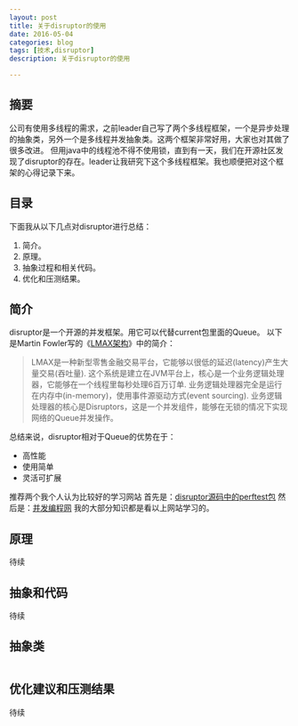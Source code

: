```yaml
---
layout: post
title: 关于disruptor的使用
date: 2016-05-04
categories: blog
tags: [技术,disruptor]
description: 关于disruptor的使用

---
```


## 摘要
公司有使用多线程的需求，之前leader自己写了两个多线程框架，一个是异步处理的抽象类，另外一个是多线程并发抽象类。这两个框架非常好用，大家也对其做了很多改进。
但用java中的线程池不得不使用锁，直到有一天，我们在开源社区发现了disruptor的存在。leader让我研究下这个多线程框架。我也顺便把对这个框架的心得记录下来。

## 目录
下面我从以下几点对disruptor进行总结：
 1. 简介。
 2. 原理。
 3. 抽象过程和相关代码。
 4. 优化和压测结果。
 
## 简介
disruptor是一个开源的并发框架。用它可以代替current包里面的Queue。
以下是Martin Fowler写的《[LMAX架构](http://ifeve.com/lmax/)》中的简介：

>LMAX是一种新型零售金融交易平台，它能够以很低的延迟(latency)产生大量交易(吞吐量). 这个系统是建立在JVM平台上，核心是一个业务逻辑处理器，它能够在一个线程里每秒处理6百万订单. 业务逻辑处理器完全是运行在内存中(in-memory)，使用事件源驱动方式(event sourcing). 业务逻辑处理器的核心是Disruptors，这是一个并发组件，能够在无锁的情况下实现网络的Queue并发操作。

总结来说，disruptor相对于Queue的优势在于：
- 高性能
- 使用简单
- 灵活可扩展

推荐两个我个人认为比较好的学习网站
首先是：[disruptor源码中的perftest包](https://github.com/LMAX-Exchange/disruptor/tree/master/src/perftest/java/com/lmax/disruptor)
然后是：[并发编程网](http://ifeve.com/disruptor/)
我的大部分知识都是看以上网站学习的。

## 原理
待续
## 抽象和代码
待续
## 抽象类
```java


```

## 优化建议和压测结果
待续





